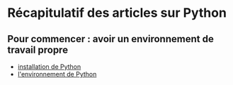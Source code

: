 Récapitulatif des articles sur **Python**
=========================================

Pour commencer : avoir un environnement de travail propre
---------------------------------------------------------

- [installation de Python](Python--installation)
- [l'environnement de Python](Python--environnement)